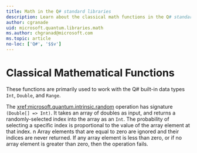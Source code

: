```yaml
---
title: Math in the Q# standard libraries
description: Learn about the classical math functions in the Q# standard libraries that are used with the built-in data types. 
author: cgranade
uid: microsoft.quantum.libraries.math
ms.author: chgranad@microsoft.com 
ms.topic: article
no-loc: ['Q#', '$$v']
---
```


# Classical Mathematical Functions #

These functions are primarily used to work with the Q# built-in data types `Int`, `Double`, and `Range`.

The <xref:microsoft.quantum.intrinsic.random> operation has signature `(Double[] => Int)`.
It takes an array of doubles as input, and returns a randomly-selected index into the array as an `Int`.
The probability of selecting a specific index is proportional to the value of the array element at that index. n
Array elements that are equal to zero are ignored and their indices are never returned.
If any array element is less than zero, or if no array element is greater than zero, then the operation fails.
